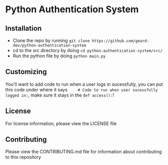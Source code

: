 # Python Authentication System

## Installation

* Clone the repo by running `git clone https://github.com/geard-dev/python-authentication-system`
* cd to the src directory by doing `cd python-authentication-system/src/`
* Run the python file by doing `python main.py`

## Customizing

You'll want to add code to run when a user logs in sucessfully, you can put this code under where it says `    # Code to run when user sucessfully logged in:`, make sure it stays in the `def access():`!

## License

For license information, please view the LICENSE file

## Contributing

Please view the CONTRIBUTING.md file for information about contributing to this repository